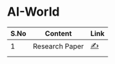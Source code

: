# AI-World


|  S.No |  Content | Link  |
|---|---|---|
|1   |Research Paper   |  [✍️](https://github.com/bhoop70233/5-Top-AI-Data-science-research-summaries-here) |
|   |   |   |
